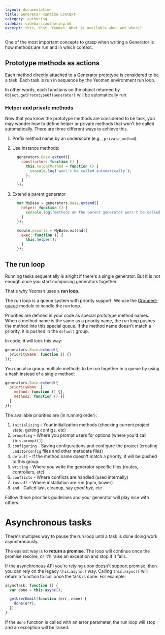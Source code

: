 ```yaml
---
layout: documentation
title: Generator Runtime Context
category: authoring
sidebar: sidebars/authoring.md
excerpt: this, that, Yeoman. What is available when and where?
---
```


One of the most important concepts to grasp when writing a Generator is how methods are run and in which context.

## Prototype methods as actions

Each method directly attached to a Generator prototype is considered to be a task. Each task is run in sequence by the Yeoman environment run loop.

In other words, each functions on the object returned by `Object.getPrototypeOf(Generator)` will be automatically run.

### Helper and private methods

Now that you know the prototype methods are considered to be task, you may wonder how to define helper or private methods that won't be called automatically. There are three different ways to achieve this.

1. Prefix method name by an underscore (e.g. `_private_method`).
2. Use instance methods:

    ```js
      generators.Base.extend({
        constructor: function () {
          this.helperMethod = function () {
            console.log('won\'t be called automatically');
          };
        }
      });
    ```

3. Extend a parent generator

    ```js
      var MyBase = generators.Base.extend({
        helper: function () {
          console.log('methods on the parent generator won\'t be called automatically');
        }
      });

      module.exports = MyBase.extend({
        exec: function () {
          this.helper();
        }
      });
    ```

## The run loop

Running tasks sequentially is alright if there's a single generator. But it is not enough once you start composing generators together.

That's why Yeoman uses a **run loop**.

The run loop is a queue system with priority support. We use the [Grouped-queue](https://github.com/SBoudrias/grouped-queue) module to handle the run loop.

Priorities are defined in your code as special prototype method names. When a method name is the same as a priority name, the run loop pushes the method into this special queue. If the method name doesn't match a priority, it is pushed in the `default` group.

In code, it will look this way:

```js
generators.Base.extend({
  priorityName: function () {}
});
```

You can also group multiple methods to be run together in a queue by using a hash instead of a single method:

```js
generators.Base.extend({
  priorityName: {
    method: function () {},
    method2: function () {}
  }
});
```

The available priorities are (in running order):

1. `initializing` - Your initialization methods (checking current project state, getting configs, etc)
2. `prompting` - Where you prompt users for options (where you'd call `this.prompt()`)
3. `configuring` - Saving configurations and configure the project (creating `.editorconfig` files and other metadata files)
4. `default` - If the method name doesn't match a priority, it will be pushed to this group.
5. `writing` - Where you write the generator specific files (routes, controllers, etc)
6. `conflicts` - Where conflicts are handled (used internally)
7. `install` - Where installation are run (npm, bower)
8. `end` - Called last, cleanup, say _good bye_, etc

Follow these priorities guidelines and your generator will play nice with others.

# Asynchronous tasks

There's multiples way to pause the run loop until a task is done doing work asynchronously.

The easiest way is to **return a promise**. The loop will continue once the promise resolve, or it'll raise an exception and stop if it fails.

If the asynchronous API you're relying upon doesn't support promise, then you can rely on the legacy `this.async()` way. Calling `this.async()` will return a function to call once the task is done. For example:

```js
asyncTask: function () {
  var done = this.async();

  getUserEmail(function (err, name) {
    done(err);
  });
}
```

If the `done` function is called with an error parameter, the run loop will stop and an exception will be raised.
